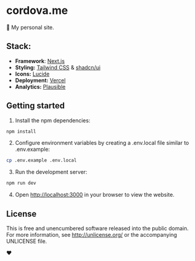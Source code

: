 # cordova.me

🏡 My personal site.

## Stack:

- **Framework**: [Next.js](https://nextjs.org/)
- **Styling:** [Tailwind CSS](https://tailwindcss.com/) & [shadcn/ui](https://ui.shadcn.com/)
- **Icons:** [Lucide](https://lucide.dev/)
- **Deployment:** [Vercel](https://vercel.com/)
- **Analytics:** [Plausible](https://plausible.io/)

## Getting started

1. Install the npm dependencies:

```bash
npm install
```

2. Configure environment variables by creating a .env.local file similar to .env.example:

```bash
cp .env.example .env.local
```

3. Run the development server:

```bash
npm run dev
```

4. Open [http://localhost:3000](http://localhost:3000) in your browser to view the website.

## License

This is free and unencumbered software released into the public domain. For more information, see <http://unlicense.org/> or the accompanying UNLICENSE file.

&#10084;
